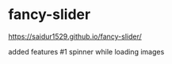 # fancy-slider
https://saidur1529.github.io/fancy-slider/

added features
#1 spinner while loading images